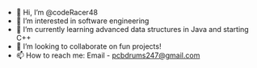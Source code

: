 - 👋 Hi, I’m @codeRacer48
- 👀 I’m interested in software engineering
- 🌱 I’m currently learning advanced data structures in Java and starting C++
- 💞️ I’m looking to collaborate on fun projects!
- 📫 How to reach me: Email - pcbdrums247@gmail.com
